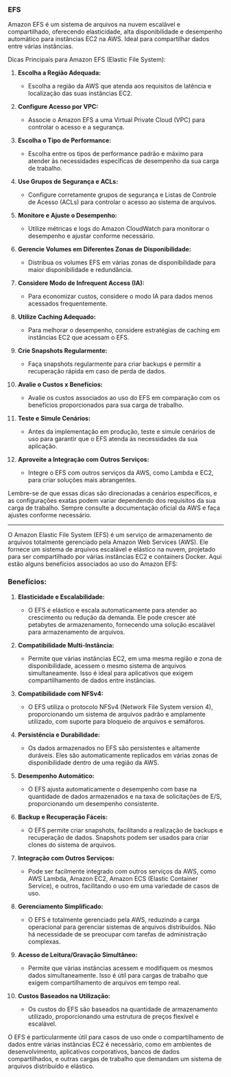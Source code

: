 ### EFS

Amazon EFS é um sistema de arquivos na nuvem escalável e compartilhado, oferecendo elasticidade, alta disponibilidade e desempenho automático para instâncias EC2 na AWS. Ideal para compartilhar dados entre várias instâncias.

Dicas Principais para Amazon EFS (Elastic File System):

1. **Escolha a Região Adequada:**
   - Escolha a região da AWS que atenda aos requisitos de latência e localização das suas instâncias EC2.

2. **Configure Acesso por VPC:**
   - Associe o Amazon EFS a uma Virtual Private Cloud (VPC) para controlar o acesso e a segurança.

3. **Escolha o Tipo de Performance:**
   - Escolha entre os tipos de performance padrão e máximo para atender às necessidades específicas de desempenho da sua carga de trabalho.

4. **Use Grupos de Segurança e ACLs:**
   - Configure corretamente grupos de segurança e Listas de Controle de Acesso (ACLs) para controlar o acesso ao sistema de arquivos.

5. **Monitore e Ajuste o Desempenho:**
   - Utilize métricas e logs do Amazon CloudWatch para monitorar o desempenho e ajustar conforme necessário.

6. **Gerencie Volumes em Diferentes Zonas de Disponibilidade:**
   - Distribua os volumes EFS em várias zonas de disponibilidade para maior disponibilidade e redundância.

7. **Considere Modo de Infrequent Access (IA):**
   - Para economizar custos, considere o modo IA para dados menos acessados frequentemente.

8. **Utilize Caching Adequado:**
   - Para melhorar o desempenho, considere estratégias de caching em instâncias EC2 que acessam o EFS.

9. **Crie Snapshots Regularmente:**
   - Faça snapshots regularmente para criar backups e permitir a recuperação rápida em caso de perda de dados.

10. **Avalie o Custos x Benefícios:**
    - Avalie os custos associados ao uso do EFS em comparação com os benefícios proporcionados para sua carga de trabalho.

11. **Teste e Simule Cenários:**
    - Antes da implementação em produção, teste e simule cenários de uso para garantir que o EFS atenda às necessidades da sua aplicação.

12. **Aproveite a Integração com Outros Serviços:**
    - Integre o EFS com outros serviços da AWS, como Lambda e EC2, para criar soluções mais abrangentes.

Lembre-se de que essas dicas são direcionadas a cenários específicos, e as configurações exatas podem variar dependendo dos requisitos da sua carga de trabalho. Sempre consulte a documentação oficial da AWS e faça ajustes conforme necessário.

***

O Amazon Elastic File System (EFS) é um serviço de armazenamento de arquivos totalmente gerenciado pela Amazon Web Services (AWS). Ele fornece um sistema de arquivos escalável e elástico na nuvem, projetado para ser compartilhado por várias instâncias EC2 e containers Docker. Aqui estão alguns benefícios associados ao uso do Amazon EFS:

### Benefícios:

1. **Elasticidade e Escalabilidade:**
   - O EFS é elástico e escala automaticamente para atender ao crescimento ou redução da demanda. Ele pode crescer até petabytes de armazenamento, fornecendo uma solução escalável para armazenamento de arquivos.

2. **Compatibilidade Multi-Instância:**
   - Permite que várias instâncias EC2, em uma mesma região e zona de disponibilidade, acessem o mesmo sistema de arquivos simultaneamente. Isso é ideal para aplicativos que exigem compartilhamento de dados entre instâncias.

3. **Compatibilidade com NFSv4:**
   - O EFS utiliza o protocolo NFSv4 (Network File System version 4), proporcionando um sistema de arquivos padrão e amplamente utilizado, com suporte para bloqueio de arquivos e semáforos.

4. **Persistência e Durabilidade:**
   - Os dados armazenados no EFS são persistentes e altamente duráveis. Eles são automaticamente replicados em várias zonas de disponibilidade dentro de uma região da AWS.

5. **Desempenho Automático:**
   - O EFS ajusta automaticamente o desempenho com base na quantidade de dados armazenados e na taxa de solicitações de E/S, proporcionando um desempenho consistente.

6. **Backup e Recuperação Fáceis:**
   - O EFS permite criar snapshots, facilitando a realização de backups e recuperação de dados. Snapshots podem ser usados para criar clones do sistema de arquivos.

7. **Integração com Outros Serviços:**
   - Pode ser facilmente integrado com outros serviços da AWS, como AWS Lambda, Amazon EC2, Amazon ECS (Elastic Container Service), e outros, facilitando o uso em uma variedade de casos de uso.

8. **Gerenciamento Simplificado:**
   - O EFS é totalmente gerenciado pela AWS, reduzindo a carga operacional para gerenciar sistemas de arquivos distribuídos. Não há necessidade de se preocupar com tarefas de administração complexas.

9. **Acesso de Leitura/Gravação Simultâneo:**
   - Permite que várias instâncias acessem e modifiquem os mesmos dados simultaneamente. Isso é útil para cargas de trabalho que exigem compartilhamento de arquivos em tempo real.

10. **Custos Baseados na Utilização:**
    - Os custos do EFS são baseados na quantidade de armazenamento utilizado, proporcionando uma estrutura de preços flexível e escalável.

O EFS é particularmente útil para casos de uso onde o compartilhamento de dados entre várias instâncias EC2 é necessário, como em ambientes de desenvolvimento, aplicativos corporativos, bancos de dados compartilhados, e outras cargas de trabalho que demandam um sistema de arquivos distribuído e elástico.